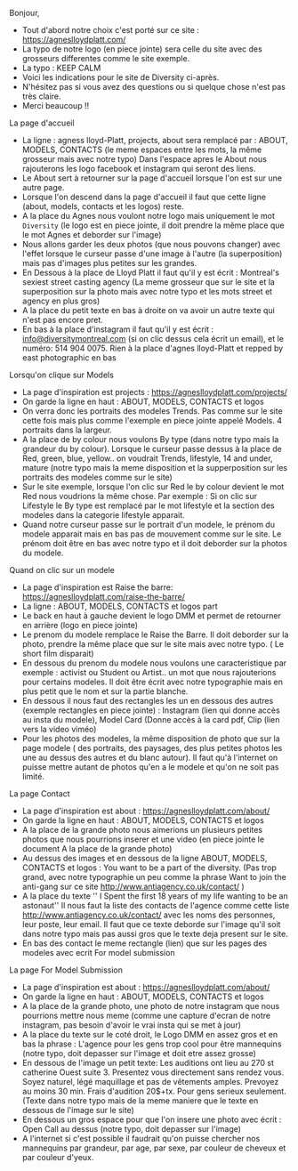 Bonjour,
* Tout d'abord notre choix c'est porté sur ce site : https://agneslloydplatt.com/
* La typo de notre logo (en piece jointe) sera celle du site avec des grosseurs differentes comme le site exemple.
* La typo : KEEP CALM
* Voici les indications pour le site de Diversity ci-après.
* N'hésitez pas si vous avez des questions ou si quelque chose n'est pas très claire.
* Merci beaucoup !!

La page d'accueil
- La ligne : agness lloyd-Platt, projects, about sera remplacé par : ABOUT, MODELS, CONTACTS
  (le meme espaces entre les mots, la même grosseur mais avec notre typo)
  Dans l'espace apres le About nous rajouterons les logo facebook et instagram qui seront des liens.
- Le About sert à retourner sur la page d'accueil lorsque l'on est sur une autre page.
- Lorsque l'on descend dans la page d'accueil il faut que cette ligne (about, models, contacts et les logos) reste.
- A la place du Agnes nous voulont notre logo mais uniquement le mot ``Diversity``
  (le logo est en piece jointe, il doit prendre la même place que le mot Agnes et deborder sur l'image)
- Nous allons garder les deux photos (que nous pouvons changer) avec l'effet lorsque le curseur passe d'une image
  à l'autre (la superposition) mais pas d'images plus petites sur les grandes.
- En Dessous à la place de Lloyd Platt il faut qu'il y est écrit : Montreal's sexiest street casting agency (La meme
  grosseur que sur le site et la superposition sur la photo mais avec notre typo et les mots street et agency en plus gros)
- A la place du petit texte en bas à droite on va avoir un autre texte qui n'est pas encore pret.
- En bas à la place d'instagram il faut qu'il y est écrit : info@diversitymontreal.com (si on clic dessus cela écrit un
  email), et le numéro: 514 904 0075. Rien à la place d'agnes lloyd-Platt et repped by east photographic en bas

Lorsqu'on clique sur Models
- La page d'inspiration est projects : https://agneslloydplatt.com/projects/
- On garde la ligne en haut : ABOUT, MODELS, CONTACTS et logos
- On verra donc les portraits des modeles Trends. Pas comme sur le site cette fois mais plus comme l'exemple en piece
  jointe appelé Models. 4 portraits dans la largeur.
- A la place de by colour nous voulons By type (dans notre typo mais la grandeur du by colour). Lorsque le curseur passe
  dessus à la place de Red, green, blue, yellow.. on voudrait Trends, lifestyle, 14 and under, mature (notre typo mais
  la meme disposition et la supperposition sur les portraits des modeles comme sur le site)
- Sur le site exemple, lorsque l'on clic sur Red le by colour devient le mot Red nous voudrions la même chose.
  Par exemple : Si on clic sur Lifestyle le By type est remplacé par le mot lifestyle et la section des modeles dans
  la categorie lifestyle apparait.
- Quand notre curseur passe sur le portrait d'un modele, le prénom du modele apparait mais en bas pas de mouvement comme
  sur le site. Le prénom doit être en bas avec notre typo et il doit deborder sur la photos du modele.

Quand on clic sur un modele
- La page d'inspiration est Raise the barre: https://agneslloydplatt.com/raise-the-barre/
- La ligne : ABOUT, MODELS, CONTACTS et logos part
- Le back en haut à gauche devient le logo DMM et permet de retourner en arrière (logo en piece jointe)
- Le prenom du modele remplace le Raise the Barre. Il doit deborder sur la photo, prendre la même place que sur le site
  mais avec notre typo. ( Le short film disparait)
- En dessous du prenom du modele nous voulons une caracteristique par exemple : activist ou Student ou Artist.. un mot
  que nous rajouterions pour certains modeles. Il doit être écrit avec notre typographie mais en plus petit que
  le nom et sur la partie blanche.
- En dessous il nous faut des rectangles les un en dessous des autres (exemple rectangles en piece jointe) :
  Instagram (lien qui donne accès au insta du modele), Model Card (Donne accès à la card pdf, Clip
  (lien vers la video viméo)
- Pour les photos des modeles, la même disposition de photo que sur la page modele ( des portraits, des paysages, des
  plus petites photos les une au dessus des autres et du blanc autour). Il faut qu'à l'internet on puisse mettre autant
  de photos qu'en a le modele et qu'on ne soit pas limité.

La page Contact
- La page d'inspiration est about : https://agneslloydplatt.com/about/
- On garde la ligne en haut : ABOUT, MODELS, CONTACTS et logos
- A la place de la grande photo nous aimerions un plusieurs petites photos que nous pourrions inserer et une video
  (en piece jointe le document A la place de la grande photo)
- Au dessus des images et en dessous de la ligne ABOUT, MODELS, CONTACTS et logos : You want to be a part of the
  diversity. (Pas trop grand, avec notre typographie un peu comme la phrase Want to join the anti-gang sur ce site
  http://www.antiagency.co.uk/contact/ )
- A la place du texte '' I Spent the first 18 years of my life wanting to be an astonaut''
  Il nous faut la liste des contacts de l'agence comme cette liste http://www.antiagency.co.uk/contact/
  avec les noms des personnes, leur poste, leur email. Il faut que ce texte deborde sur l'image qu'il soit
  dans notre typo mais pas aussi gros que le texte deja present sur le site.
- En bas des contact le meme rectangle (lien) que sur les pages des modeles avec ecrit For model submission

La page For Model Submission
- La page d'inspiration est about : https://agneslloydplatt.com/about/
- On garde la ligne en haut : ABOUT, MODELS, CONTACTS et logos
- A la place de la grande photo, une photo de notre instagram que nous pourrions mettre nous meme
  (comme une capture d'ecran de notre instagram, pas besoin d'avoir le vrai insta qui se met à jour)
- A la place du texte sur le coté droit, le Logo DMM en assez gros et en bas la phrase :
  L'agence pour les gens trop cool pour être mannequins (notre typo, doit depasser sur l'image et doit etre assez grosse)
- En dessous de l'image un petit texte: Les auditions ont lieu au 270 st catherine Ouest suite 3.
  Presentez vous directement sans rendez vous. Soyez naturel, légé maquillage et pas de vêtements amples.
  Prevoyez au moins 30 min. Frais d'audition 20$+tx. Pour gens serieux seulement.
  (Texte dans notre typo mais de la meme maniere que le texte en dessous de l'image sur le site)
- En dessous un gros espace pour que l'on insere une photo avec écrit : Open Call au dessus
  (notre typo, doit depasser sur l'image)
- A l'internet si c'est possible il faudrait qu'on puisse chercher nos mannequins par grandeur, par age, par sexe,
  par couleur de cheveux et par couleur d'yeux.
